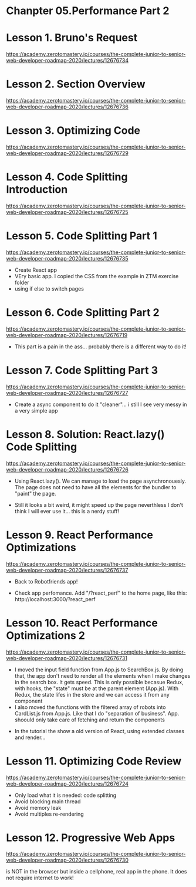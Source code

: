 # Chanpter 05.Performance Part 2

# Lesson 1. Bruno's Request

https://academy.zerotomastery.io/courses/the-complete-junior-to-senior-web-developer-roadmap-2020/lectures/12676734

# Lesson 2. Section Overview

https://academy.zerotomastery.io/courses/the-complete-junior-to-senior-web-developer-roadmap-2020/lectures/12676736

# Lesson 3. Optimizing Code

https://academy.zerotomastery.io/courses/the-complete-junior-to-senior-web-developer-roadmap-2020/lectures/12676729

# Lesson 4. Code Splitting Introduction

https://academy.zerotomastery.io/courses/the-complete-junior-to-senior-web-developer-roadmap-2020/lectures/12676725

# Lesson 5. Code Splitting Part 1

https://academy.zerotomastery.io/courses/the-complete-junior-to-senior-web-developer-roadmap-2020/lectures/12676735

- Create React app
- VEry basic app. I copied the CSS from the example in ZTM exercise folder
- using if else to switch pages

# Lesson 6. Code Splitting Part 2

https://academy.zerotomastery.io/courses/the-complete-junior-to-senior-web-developer-roadmap-2020/lectures/12676719

- This part is a pain in the ass... probably there is a different way to do it!

# Lesson 7. Code Splitting Part 3

https://academy.zerotomastery.io/courses/the-complete-junior-to-senior-web-developer-roadmap-2020/lectures/12676727

- Create a async component to do it "cleaner"... i still I see very messy in a very simple app

# Lesson 8. Solution: React.lazy() Code Splitting

https://academy.zerotomastery.io/courses/the-complete-junior-to-senior-web-developer-roadmap-2020/lectures/12676726

- Using React.lazy(). We can manage to load the page asynchronouesly. The page does not need to have all the elements for the bundler to "paint" the page.

- Still it looks a bit weird, it might speed up the page neverthless I don't think I will ever use it... this is a nerdy stuff!

# Lesson 9. React Performance Optimizations

https://academy.zerotomastery.io/courses/the-complete-junior-to-senior-web-developer-roadmap-2020/lectures/12676737

- Back to Robotfriends app!

- Check app perfomance. Add "/?react_perf" to the home page, like this:
  http://localhost:3000/?react_perf

# Lesson 10. React Performance Optimizations 2

https://academy.zerotomastery.io/courses/the-complete-junior-to-senior-web-developer-roadmap-2020/lectures/12676731

- I moved the input field function from App.js to SearchBox.js. By doing that, the app don't need to render all the elements when I make changes in the search box. It gets speed. This is only possible becasue Redux, with hooks, the "state" must be at the parent element (App.js). With Redux, the state lifes in the store and we can access it from any component
- I also moved the functions with the filtered array of robots into CardList.js from App.js. Like that I do "separation of business". App. shoould only take care of fetching and return the components

* In the tutorial the show a old version of React, using extended classes and render...

# Lesson 11. Optimizing Code Review

https://academy.zerotomastery.io/courses/the-complete-junior-to-senior-web-developer-roadmap-2020/lectures/12676724

- Only load what it is needed: code splitting
- Avoid blocking main thread
- Avoid memory leak
- Avoid multiples re-rendering

# Lesson 12. Progressive Web Apps

https://academy.zerotomastery.io/courses/the-complete-junior-to-senior-web-developer-roadmap-2020/lectures/12676730

<Native App> is NOT in the browser but inside a cellphone, real app in the phone. It does not require internet to work!
